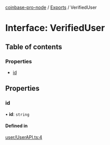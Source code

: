 [coinbase-pro-node](../README.md) / [Exports](../modules.md) / VerifiedUser

# Interface: VerifiedUser

## Table of contents

### Properties

- [id](VerifiedUser.md#id)

## Properties

### id

• **id**: `string`

#### Defined in

[user/UserAPI.ts:4](https://github.com/bennycode/coinbase-pro-node/blob/48475f6/src/user/UserAPI.ts#L4)
